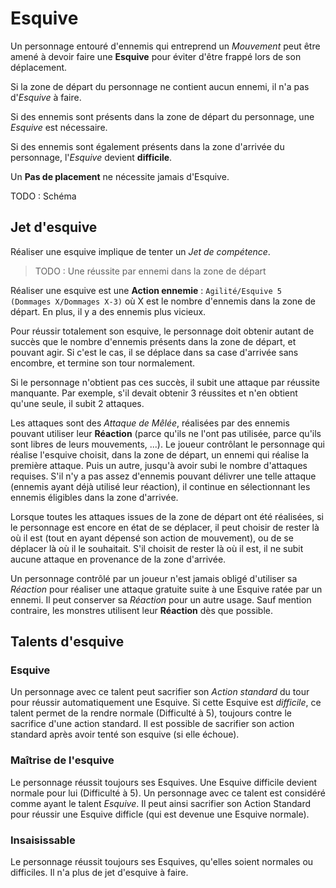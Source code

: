 # Esquive

Un personnage entouré d'ennemis qui entreprend un _Mouvement_ peut être amené à devoir faire une **Esquive** pour éviter d'être frappé lors de son déplacement.

Si la zone de départ du personnage ne contient aucun ennemi, il n'a pas d'_Esquive_ à faire.

Si des ennemis sont présents dans la zone de départ du personnage, une _Esquive_ est nécessaire.

Si des ennemis sont également présents dans la zone d'arrivée du personnage, l'_Esquive_ devient **difficile**.

Un **Pas de placement** ne nécessite jamais d'Esquive.

TODO : Schéma

## Jet d'esquive

Réaliser une esquive implique de tenter un _Jet de compétence_.

> TODO : Une réussite par ennemi dans la zone de départ

Réaliser une esquive est une **Action ennemie** : `Agilité/Esquive 5 (Dommages X/Dommages X-3)` où X est le nombre d'ennemis dans la zone de départ. En plus, il y a des ennemis plus vicieux.

Pour réussir totalement son esquive, le personnage doit obtenir autant de succès que le nombre d'ennemis présents dans la zone de départ, et pouvant agir. Si c'est le cas, il se déplace dans sa case d'arrivée sans encombre, et termine son tour normalement.

Si le personnage n'obtient pas ces succès, il subit une attaque par réussite manquante. Par exemple, s'il devait obtenir 3 réussites et n'en obtient qu'une seule, il subit 2 attaques.

Les attaques sont des _Attaque de Mêlée_, réalisées par des ennemis pouvant utiliser leur **Réaction** (parce qu'ils ne l'ont pas utilisée, parce qu'ils sont libres de leurs mouvements, ...). Le joueur contrôlant le personnage qui réalise l'esquive choisit, dans la zone de départ, un ennemi qui réalise la première attaque. Puis un autre, jusqu'à avoir subi le nombre d'attaques requises. S'il n'y a pas assez d'ennemis pouvant délivrer une telle attaque (ennemis ayant déjà utilisé leur réaction), il continue en sélectionnant les ennemis éligibles dans la zone d'arrivée.

Lorsque toutes les attaques issues de la zone de départ ont été réalisées, si le personnage est encore en état de se déplacer, il peut choisir de rester là où il est (tout en ayant dépensé son action de mouvement), ou de se déplacer là où il le souhaitait. S'il choisit de rester là où il est, il ne subit aucune attaque en provenance de la zone d'arrivée.

Un personnage contrôlé par un joueur n'est jamais obligé d'utiliser sa _Réaction_ pour réaliser une attaque gratuite suite à une Esquive ratée par un ennemi. Il peut conserver sa _Réaction_ pour un autre usage. Sauf mention contraire, les monstres utilisent leur **Réaction** dès que possible.

## Talents d'esquive

### Esquive

Un personnage avec ce talent peut sacrifier son _Action standard_ du tour pour réussir automatiquement une Esquive. Si cette Esquive est _difficile_, ce talent permet de la rendre normale (Difficulté à 5), toujours contre le sacrifice d'une action standard. Il est possible de sacrifier son action standard après avoir tenté son esquive (si elle échoue).

### Maîtrise de l'esquive

Le personnage réussit toujours ses Esquives. Une Esquive difficile devient normale pour lui (Difficulté à 5). Un personnage avec ce talent est considéré comme ayant le talent _Esquive_. Il peut ainsi sacrifier son Action Standard pour réussir une Esquive difficle (qui est devenue une Esquive normale).

### Insaisissable

Le personnage réussit toujours ses Esquives, qu'elles soient normales ou difficiles. Il n'a plus de jet d'esquive à faire.
